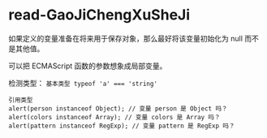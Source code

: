 # read-GaoJiChengXuSheJi

如果定义的变量准备在将来用于保存对象，那么最好将该变量初始化为 null 而不是其他值。<br>

可以把 ECMAScript 函数的参数想象成局部变量。<br>

检测类型：
`基本类型 typeof 'a' === 'string'`
```
引用类型 
alert(person instanceof Object); // 变量 person 是 Object 吗？
alert(colors instanceof Array); // 变量 colors 是 Array 吗？
alert(pattern instanceof RegExp); // 变量 pattern 是 RegExp 吗？
```
